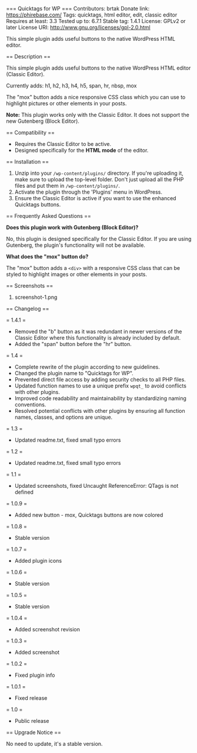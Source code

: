 ﻿=== Quicktags for WP ===
Contributors: brtak 
Donate link: https://phirebase.com/
Tags: quicktags, html editor, edit, classic editor
Requires at least: 3.3
Tested up to: 6.7.1
Stable tag: 1.4.1
License: GPLv2 or later
License URI: http://www.gnu.org/licenses/gpl-2.0.html

This simple plugin adds useful buttons to the native WordPress HTML editor.

== Description ==

This simple plugin adds useful buttons to the native WordPress HTML editor (Classic Editor).

Currently adds:
h1, h2, h3, h4, h5, span, hr, nbsp, mox

The "mox" button adds a nice responsive CSS class which you can use to highlight pictures or other elements in your posts.

**Note:** This plugin works only with the Classic Editor. It does not support the new Gutenberg (Block Editor).

== Compatibility ==

- Requires the Classic Editor to be active.
- Designed specifically for the **HTML mode** of the editor.

== Installation ==

1. Unzip into your `/wp-content/plugins/` directory. If you're uploading it, make sure to upload the top-level folder. Don't just upload all the PHP files and put them in `/wp-content/plugins/`.
2. Activate the plugin through the 'Plugins' menu in WordPress.
3. Ensure the Classic Editor is active if you want to use the enhanced Quicktags buttons.

== Frequently Asked Questions ==

**Does this plugin work with Gutenberg (Block Editor)?**

No, this plugin is designed specifically for the Classic Editor. If you are using Gutenberg, the plugin's functionality will not be available.

**What does the "mox" button do?**

The "mox" button adds a `<div>` with a responsive CSS class that can be styled to highlight images or other elements in your posts.

== Screenshots ==

1. screenshot-1.png

== Changelog ==

= 1.4.1 =
- Removed the "b" button as it was redundant in newer versions of the Classic Editor where this functionality is already included by default.
- Added the "span" button before the "hr" button.

= 1.4 =
- Complete rewrite of the plugin according to new guidelines.
- Changed the plugin name to "Quicktags for WP".
- Prevented direct file access by adding security checks to all PHP files.
- Updated function names to use a unique prefix `wpqt_` to avoid conflicts with other plugins.
- Improved code readability and maintainability by standardizing naming conventions.
- Resolved potential conflicts with other plugins by ensuring all function names, classes, and options are unique.

= 1.3 =
- Updated readme.txt, fixed small typo errors

= 1.2 =
- Updated readme.txt, fixed small typo errors

= 1.1 =
- Updated screenshots, fixed Uncaught ReferenceError: QTags is not defined

= 1.0.9 =
- Added new button - mox, Quicktags buttons are now colored

= 1.0.8 =
- Stable version

= 1.0.7 =
- Added plugin icons

= 1.0.6 =
- Stable version

= 1.0.5 =
- Stable version

= 1.0.4 =
- Added screenshot revision

= 1.0.3 =
- Added screenshot

= 1.0.2 =
- Fixed plugin info

= 1.0.1 =
- Fixed release

= 1.0 =
- Public release

== Upgrade Notice ==

No need to update, it's a stable version.
